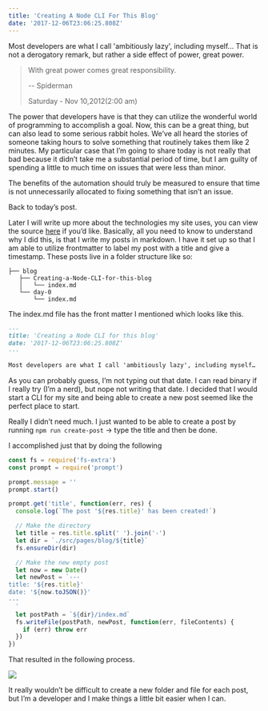 ```yaml
---
title: 'Creating A Node CLI For This Blog'
date: '2017-12-06T23:06:25.808Z'
---
```


Most developers are what I call 'ambitiously lazy', including myself... That is
not a derogatory remark, but rather a side effect of power, great power.

> With great power comes great responsibility.
>
> -- Spiderman
>
> Saturday - Nov 10,2012(2:00 am)

The power that developers have is that they can utilize the wonderful world of
programming to accomplish a goal. Now, this can be a great thing, but can also
lead to some serious rabbit holes. We’ve all heard the stories of someone taking
hours to solve something that routinely takes them like 2 minutes. My particular
case that I’m going to share today is not really that bad because it didn’t take
me a substantial period of time, but I am guilty of spending a little to much
time on issues that were less than minor.

The benefits of the automation should truly be measured to ensure that time is
not unnecessarily allocated to fixing something that isn’t an issue.

Back to today’s post.

Later I will write up more about the technologies my site uses, you can view the
source [here](https://github.com/JacobPrice/site) if you’d like. Basically, all
you need to know to understand why I did this, is that I write my posts in
markdown. I have it set up so that I am able to utilize frontmatter to label my
post with a title and give a timestamp. These posts live in a folder structure
like so:

```
├── blog
   ├── Creating-a-Node-CLI-for-this-blog
   │   └── index.md
   └── day-0
       └── index.md
```

The index.md file has the front matter I mentioned which looks like this.

```markdown
---
title: 'Creating a Node CLI for this blog'
date: '2017-12-06T23:06:25.808Z'
---

Most developers are what I call 'ambitiously lazy', including myself…
```

As you can probably guess, I’m not typing out that date. I can read binary if I
really try (I’m a nerd), but nope not writing that date. I decided that I would
start a CLI for my site and being able to create a new post seemed like the
perfect place to start.

Really I didn’t need much. I just wanted to be able to create a post by running
`npm run create-post` -> type the title and then be done.

I accomplished just that by doing the following

```jsx
const fs = require('fs-extra')
const prompt = require('prompt')

prompt.message = ''
prompt.start()

prompt.get('title', function(err, res) {
  console.log(`The post '${res.title}' has been created!`)

  // Make the directory
  let title = res.title.split(' ').join('-')
  let dir = `./src/pages/blog/${title}`
  fs.ensureDir(dir)

  // Make the new empty post
  let now = new Date()
  let newPost = `---
title: '${res.title}'
date: '${now.toJSON()}'
---
  `
  let postPath = `${dir}/index.md`
  fs.writeFile(postPath, newPost, function(err, fileContents) {
    if (err) throw err
  })
})
```

That resulted in the following process.

![](https://media.giphy.com/media/3oxHQuntMljWKIxBeg/giphy.gif)

It really wouldn’t be difficult to create a new folder and file for each post,
but I’m a developer and I make things a little bit easier when I can.
